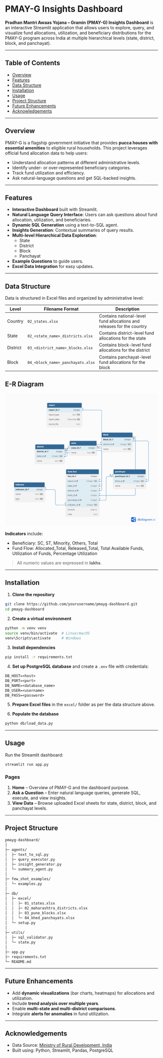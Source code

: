 # PMAY-G Insights Dashboard

**Pradhan Mantri Awaas Yojana – Gramin (PMAY-G) Insights Dashboard** is an interactive Streamlit application that allows users to explore, query, and visualize fund allocations, utilization, and beneficiary distributions for the PMAY-G program across India at multiple hierarchical levels (state, district, block, and panchayat).

---

## Table of Contents
- [Overview](#overview)  
- [Features](#features)  
- [Data Structure](#data-structure)  
- [Installation](#installation)  
- [Usage](#usage)  
- [Project Structure](#project-structure)  
- [Future Enhancements](#future-enhancements)  
- [Acknowledgements](#acknowledgements)  

---

## Overview
PMAY-G is a flagship government initiative that provides **pucca houses with essential amenities** to eligible rural households. This project leverages official fund allocation data to help users:

- Understand allocation patterns at different administrative levels.
- Identify under- or over-represented beneficiary categories.
- Track fund utilization and efficiency.
- Ask natural-language questions and get SQL-backed insights.

---

## Features
- **Interactive Dashboard** built with Streamlit.
- **Natural Language Query Interface**: Users can ask questions about fund allocation, utilization, and beneficiaries.
- **Dynamic SQL Generation** using a text-to-SQL agent.
- **Insights Generation**: Contextual summaries of query results.
- **Multi-level Hierarchical Data Exploration**:  
  - State  
  - District  
  - Block  
  - Panchayat
- **Example Questions** to guide users.
- **Excel Data Integration** for easy updates.

---

## Data Structure
Data is structured in Excel files and organized by administrative level:

| Level | Filename Format | Description |
|-------|----------------|-------------|
| Country | `02_states.xlsx` | Contains national-level fund allocations and releases for the country |
| State | `02_<state_name>_districts.xlsx` | Contains district-level fund allocations for the state |
| District | `03_<district_name>_blocks.xlsx` | Contains block-level fund allocations for the district |
| Block | `04_<block_name>_panchayats.xlsx` | Contains panchayat-level fund allocations for the block |

## E-R Diagram
![E-R Diagram](images/er_diagram.png)

**Indicators** include:  
- Beneficiary: SC, ST, Minority, Others, Total  
- Fund Flow: Allocated_Total, Released_Total, Total Available Funds, Utilization of Funds, Percentage Utilization  

> All numeric values are expressed in **lakhs**.

---

## Installation

1. **Clone the repository**  
```bash
git clone https://github.com/yourusername/pmayg-dashboard.git
cd pmayg-dashboard
```

2. **Create a virtual environment**  
```bash
python -m venv venv
source venv/bin/activate  # Linux/macOS
venv\Scripts\activate     # Windows
```

3. **Install dependencies**  
```bash
pip install -r requirements.txt
```

4. **Set up PostgreSQL database** and create a `.env` file with credentials:  
```
DB_HOST=<host>
DB_PORT=<port>
DB_NAME=<database_name>
DB_USER=<username>
DB_PASS=<password>
```

5. **Prepare Excel files** in the `excel/` folder as per the data structure above.

6. **Populate the database**  
```bash
python db/load_data.py
```

---

## Usage

Run the Streamlit dashboard:  
```bash
streamlit run app.py
```

### Pages
1. **Home** – Overview of PMAY-G and the dashboard purpose.
2. **Ask a Question** – Enter natural language queries, generate SQL, execute, and view insights.
3. **View Data** – Browse uploaded Excel sheets for state, district, block, and panchayat levels.

---

## Project Structure
```
pmayg-dashboard/
│
├─ agents/
│  ├─ text_to_sql.py
│  ├─ query_executor.py
│  ├─ insight_generator.py
│  └─ summary_agent.py
│
├─ few_shot_examples/
│  └─ examples.py
│
├─ db/
│  ├─ excel/
│  │  ├─ 01_states.xlsx
│  │  ├─ 02_maharashtra_districts.xlsx
│  │  ├─ 03_pune_blocks.xlsx
│  │  └─ 04_khed_panchayats.xlsx
│  └─ setup.py
│
├─ utils/
│  ├─ sql_validator.py
│  └─ state.py
│
├─ app.py
├─ requirements.txt
└─ README.md
```

---

## Future Enhancements
- Add **dynamic visualizations** (bar charts, heatmaps) for allocations and utilization.
- Include **trend analysis over multiple years**.
- Enable **multi-state and multi-district comparisons**.
- Integrate **alerts for anomalies** in fund utilization.

---

## Acknowledgements
- Data Source: [Ministry of Rural Development, India](https://rhreporting.nic.in/netiay/FinancialProgressReport/Report_HighLevel_FinancialProgress.aspx)  
- Built using: Python, Streamlit, Pandas, PostgreSQL